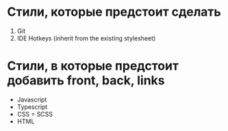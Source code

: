 # Стили, которые предстоит сделать
1. Git
2. IDE Hotkeys (inherit from the existing stylesheet)

# Стили, в которые предстоит добавить front, back, links 
* Javascript
* Typescript
* CSS = SCSS
* HTML
